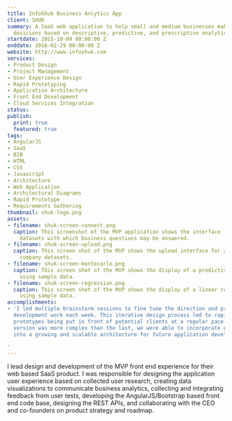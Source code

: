 ```yaml
---
title: InfoShuk Business Anlytics App
client: SHUK
summary: A SaaS web application to help small and medium businesses make strategic
  desicions based on descriptive, predictive, and prescriptive analytics.
startdate: 2015-10-09 00:00:00 Z
enddate: 2016-02-29 00:00:00 Z
website: http://www.infoshuk.com
services:
- Product Design
- Project Management
- User Experience Design
- Rapid Prototyping
- Application Architecture
- Front End Development
- Cloud Services Integration
status: 
publish:
  print: true
  featured: true
tags:
- AngularJS
- SaaS
- B2B
- HTML
- CSS
- Javascript
- Architecture
- Web Application
- Architectural Diagrams
- Rapid Prototype
- Requirements Gathering
thumbnail: shuk-logo.png
assets:
- filename: shuk-screen-connect.png
  caption: This screenshot of the MVP application shows the interface for selecting
    datasets with which business questions may be answered.
- filename: shuk-screen-upload.png
  caption: This screen shot of the MVP shows the upload interface for adding private
    company datasets.
- filename: shuk-screen-montecarlo.png
  caption: This screen shot of the MVP shows the display of a predictive spray chart
    using sample data.
- filename: shuk-screen-regression.png
  caption: This screen shot of the MVP shows the display of a linear regression chart
    using sample data.
accomplishments:
- 'I led multiple brainstorm sessions to fine tune the direction and priorities for
  development work each week. This iterative design process led to rapid and evolving
  prototypes being put in front of potential clients at a regular pace. While each
  version was more complex than the last, we were able to incorporate every change
  into a growing and scalable architecture for future application development.

'
---
```


I lead design and development of the MVP front end experience for their web based SaaS product. I was responsible for designing the application user experience based on collected user research, creating data visualizations to communicate business analytics, collecting and integrating feedback from user tests, developing the AngularJS/Bootstrap based front end code base, designing the REST APIs, and collaborating with the CEO and co-founders on product strategy and roadmap.

